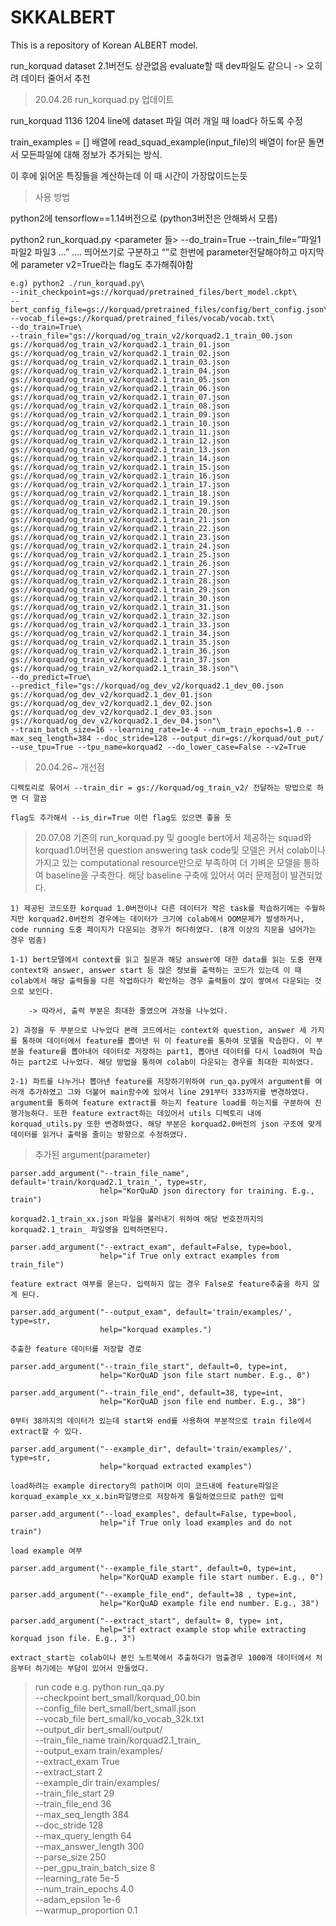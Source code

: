 # SKKALBERT

This is a repository of Korean ALBERT model.

run_korquad dataset 2.1버전도 상관없음 evaluate할 때 dev파일도 같으니 -> 오히려 데이터 줄어서 추천
	

>20.04.26
 run_korquad.py 업데이트

run_korquad 1136 1204 line에 dataset 파일 여러 개일 때 load다 하도록 수정

train_examples = [] 배열에 read_squad_example(input_file)의 배열이 for문 돌면서 모든파일에 대해 정보가 추가되는 방식.

이	후에 읽어온 특징들을 계산하는데 이 때 시간이 가장많이드는듯

>사용 방법 

python2에 tensorflow==1.14버전으로 (python3버전은 안해봐서 모름)

python2 run_korquad.py <parameter 들> --do_train=True --train_file=”파일1 파일2 파일3 …” …. 띄어쓰기로 구분하고 “”로 한번에 parameter전달해야하고 마지막에 parameter v2=True라는 flag도 추가해줘야함

	e.g) python2 ./run_korquad.py\
    --init_checkpoint=gs://korquad/pretrained_files/bert_model.ckpt\
    --bert_config_file=gs://korquad/pretrained_files/config/bert_config.json\
    --vocab_file=gs://korquad/pretrained_files/vocab/vocab.txt\
    --do_train=True\
    --train_file="gs://korquad/og_train_v2/korquad2.1_train_00.json gs://korquad/og_train_v2/korquad2.1_train_01.json gs://korquad/og_train_v2/korquad2.1_train_02.json gs://korquad/og_train_v2/korquad2.1_train_03.json gs://korquad/og_train_v2/korquad2.1_train_04.json gs://korquad/og_train_v2/korquad2.1_train_05.json gs://korquad/og_train_v2/korquad2.1_train_06.json gs://korquad/og_train_v2/korquad2.1_train_07.json gs://korquad/og_train_v2/korquad2.1_train_08.json gs://korquad/og_train_v2/korquad2.1_train_09.json gs://korquad/og_train_v2/korquad2.1_train_10.json gs://korquad/og_train_v2/korquad2.1_train_11.json gs://korquad/og_train_v2/korquad2.1_train_12.json gs://korquad/og_train_v2/korquad2.1_train_13.json gs://korquad/og_train_v2/korquad2.1_train_14.json gs://korquad/og_train_v2/korquad2.1_train_15.json gs://korquad/og_train_v2/korquad2.1_train_16.json gs://korquad/og_train_v2/korquad2.1_train_17.json gs://korquad/og_train_v2/korquad2.1_train_18.json gs://korquad/og_train_v2/korquad2.1_train_19.json gs://korquad/og_train_v2/korquad2.1_train_20.json gs://korquad/og_train_v2/korquad2.1_train_21.json gs://korquad/og_train_v2/korquad2.1_train_22.json gs://korquad/og_train_v2/korquad2.1_train_23.json gs://korquad/og_train_v2/korquad2.1_train_24.json gs://korquad/og_train_v2/korquad2.1_train_25.json gs://korquad/og_train_v2/korquad2.1_train_26.json gs://korquad/og_train_v2/korquad2.1_train_27.json gs://korquad/og_train_v2/korquad2.1_train_28.json gs://korquad/og_train_v2/korquad2.1_train_29.json gs://korquad/og_train_v2/korquad2.1_train_30.json gs://korquad/og_train_v2/korquad2.1_train_31.json gs://korquad/og_train_v2/korquad2.1_train_32.json gs://korquad/og_train_v2/korquad2.1_train_33.json gs://korquad/og_train_v2/korquad2.1_train_34.json gs://korquad/og_train_v2/korquad2.1_train_35.json gs://korquad/og_train_v2/korquad2.1_train_36.json gs://korquad/og_train_v2/korquad2.1_train_37.json gs://korquad/og_train_v2/korquad2.1_train_38.json"\
    --do_predict=True\
    --predict_file="gs://korquad/og_dev_v2/korquad2.1_dev_00.json gs://korquad/og_dev_v2/korquad2.1_dev_01.json gs://korquad/og_dev_v2/korquad2.1_dev_02.json gs://korquad/og_dev_v2/korquad2.1_dev_03.json gs://korquad/og_dev_v2/korquad2.1_dev_04.json"\
    --train_batch_size=16 --learning_rate=1e-4 --num_train_epochs=1.0 --max_seq_length=384 --doc_stride=128 --output_dir=gs://korquad/out_put/ --use_tpu=True --tpu_name=korquad2 --do_lower_case=False --v2=True

>20.04.26~ 개선점

    디렉토리로 묶어서 --train_dir = gs://korquad/og_train_v2/ 전달하는 방법으로 하면 더 깔끔
    
    flag도 추가해서 --is_dir=True 이런 flag도 있으면 좋을 듯

>20.07.08
    기존의 run_korquad.py 및 google bert에서 제공하는 squad와 korquad1.0버전용 question answering task code및 모델은 커서 colab이나 가지고 있는 computational resource만으로 부족하여 더 가벼운 모델을 통하여 baseline을 구축한다.
    해당 baseline 구축에 있어서 여러 문제점이 발견되었다.

    1) 제공된 코드또한 korquad 1.0버전이나 다른 데이터가 작은 task를 학습하기에는 수월하지만 korquad2.0버전의 경우에는 데이터가 크기에 colab에서 OOM문제가 발생하거나, code running 도중 페이지가 다운되는 경우가 허다하였다. (8개 이상의 지문을 넘어가는 경우 멈춤)

    1-1) bert모델에서 context를 읽고 질문과 해당 answer에 대한 data를 읽는 도중 현재 context와 answer, answer start 등 많은 정보를 출력하는 코드가 있는데 이 때 colab에서 해당 출력들을 다른 작업하다가 확인하는 경우 출력들이 많이 쌓여서 다운되는 것으로 보인다.

        -> 따라서, 출력 부분은 최대한 줄였으며 과정을 나누었다.

    2) 과정을 두 부분으로 나누었다 본래 코드에서는 context와 question, answer 세 가지를 통하여 데이터에서 feature를 뽑아낸 뒤 이 feature를 통하여 모델을 학습한다. 이 부분을 feature를 뽑아내어 데이터로 저장하는 part1, 뽑아낸 데이터를 다시 load하여 학습하는 part2로 나누었다. 해당 방법을 통하여 colab이 다운되는 경우를 최대한 피하였다.

    2-1) 파트를 나누거나 뽑아낸 feature를 저장하기위하여 run_qa.py에서 argument를 여러개 추가하였고 그와 더불어 main함수에 있어서 line 291부터 333까지를 변경하였다. argument를 통하여 feature extract를 하는지 feature load를 하는지를 구분하여 진행가능하다. 또한 feature extract하는 데있어서 utils 디렉토리 내에 korquad_utils.py 또한 변경하였다. 해당 부분은 korquad2.0버전의 json 구조에 맞게 데이터를 읽거나 출력을 줄이는 방향으로 수정하였다.

>추가된 argument(parameter)
    
    parser.add_argument("--train_file_name", default='train/korquad2.1_train_', type=str,
                        help="KorQuAD json directory for training. E.g., train")

    korquad2.1_train_xx.json 파일을 불러내기 위하여 해당 번호전까지의 korquad2.1_train_ 파일명을 입력하면된다.

    parser.add_argument("--extract_exam", default=False, type=bool,
                        help="if True only extract examples from train_file")
                        
    feature extract 여부를 묻는다. 입력하지 않는 경우 False로 feature추출을 하지 않게 된다.

    parser.add_argument("--output_exam", default='train/examples/', type=str,
                        help="korquad examples.")

    추출한 feature 데이터를 저장할 경로

    parser.add_argument("--train_file_start", default=0, type=int,
                        help="KorQuAD json file start number. E.g., 0")

    parser.add_argument("--train_file_end", default=38, type=int,
                        help="KorQuAD json file end number. E.g., 38")

    0부터 38까지의 데이터가 있는데 start와 end를 사용하여 부분적으로 train file에서 extract할 수 있다.

    parser.add_argument("--example_dir", default='train/examples/', type=str,
                        help="korquad extracted examples")

    load하려는 example directory의 path이며 이미 코드내에 feature파일은 korquad_example_xx_x.bin파일명으로 저장하게 통일하였으므로 path만 입력

    parser.add_argument("--load_examples", default=False, type=bool,
                        help="if True only load examples and do not train")

    load example 여부

    parser.add_argument("--example_file_start", default=0, type=int,
                        help="KorQuAD example file start number. E.g., 0")

    parser.add_argument("--example_file_end", default=38 , type=int,
                        help="KorQuAD example file end number. E.g., 38")

    parser.add_argument("--extract_start", default= 0, type= int,
                        help="if extract example stop while extracting korquad json file. E.g., 3")

    extract_start는 colab이나 본인 노트북에서 추출하다가 멈출경우 1000개 데이터에서 처음부터 하기에는 부담이 있어서 만들었다.

>run code e.g.
    python run_qa.py \
  --checkpoint bert_small/korquad_00.bin \
  --config_file bert_small/bert_small.json \
  --vocab_file bert_small/ko_vocab_32k.txt \
  --output_dir bert_small/output/ \
  --train_file_name train/korquad2.1_train_ \
  --output_exam train/examples/ \
  --extract_exam True \
  --extract_start 2\
  --example_dir train/examples/ \
  --train_file_start 29 \
  --train_file_end 36\
  --max_seq_length 384 \
  --doc_stride 128 \
  --max_query_length 64 \
  --max_answer_length 300 \
  --parse_size 250 \
  --per_gpu_train_batch_size 8 \
  --learning_rate 5e-5 \
  --num_train_epochs 4.0 \
  --adam_epsilon 1e-6 \
  --warmup_proportion 0.1
